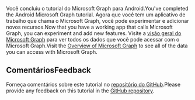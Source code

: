 <!-- markdownlint-disable MD002 MD041 -->

<span data-ttu-id="6c347-101">Você concluiu o tutorial do Microsoft Graph para Android.</span><span class="sxs-lookup"><span data-stu-id="6c347-101">You've completed the Android Microsoft Graph tutorial.</span></span> <span data-ttu-id="6c347-102">Agora que você tem um aplicativo de trabalho que chama o Microsoft Graph, você pode experimentar e adicionar novos recursos.</span><span class="sxs-lookup"><span data-stu-id="6c347-102">Now that you have a working app that calls Microsoft Graph, you can experiment and add new features.</span></span> <span data-ttu-id="6c347-103">Visite a [visão geral do Microsoft Graph](/graph/overview) para ver todos os dados que você pode acessar com o Microsoft Graph.</span><span class="sxs-lookup"><span data-stu-id="6c347-103">Visit the [Overview of Microsoft Graph](/graph/overview) to see all of the data you can access with Microsoft Graph.</span></span>

## <a name="feedback"></a><span data-ttu-id="6c347-104">Comentários</span><span class="sxs-lookup"><span data-stu-id="6c347-104">Feedback</span></span>

<span data-ttu-id="6c347-105">Forneça comentários sobre este tutorial no [repositório do GitHub](https://github.com/microsoftgraph/msgraph-training-android).</span><span class="sxs-lookup"><span data-stu-id="6c347-105">Please provide any feedback on this tutorial in the [GitHub repository](https://github.com/microsoftgraph/msgraph-training-android).</span></span>
